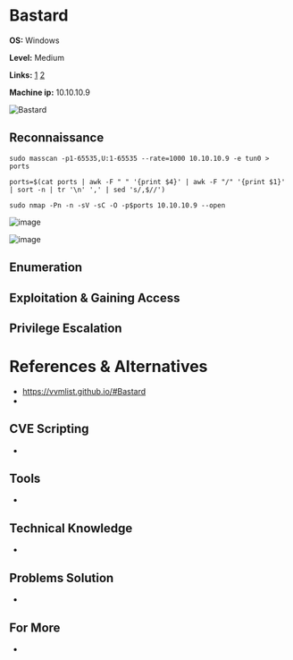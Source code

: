 # Bastard 

**OS:** Windows

**Level:** Medium

**Links:** [1](https://www.hackthebox.com/machines/Bastard)  [2](https://app.hackthebox.com/machines/Bastard)

**Machine ip:** 10.10.10.9

![Bastard](https://github.com/h4md153v63n/CTFs/assets/5091265/84d54684-632c-4ac5-ac8e-146a4b2d7267)


## Reconnaissance
```
sudo masscan -p1-65535,U:1-65535 --rate=1000 10.10.10.9 -e tun0 > ports

ports=$(cat ports | awk -F " " '{print $4}' | awk -F "/" '{print $1}' | sort -n | tr '\n' ',' | sed 's/,$//')

sudo nmap -Pn -n -sV -sC -O -p$ports 10.10.10.9 --open
```

![image](https://github.com/h4md153v63n/CTFs/assets/5091265/3af46416-e08d-4b5c-bdfb-0d8a16c4e1fb)

![image](https://github.com/h4md153v63n/CTFs/assets/5091265/c9205d7a-b825-43c2-b71b-15b0456a3bb3)


## Enumeration
 


## Exploitation & Gaining Access



## Privilege Escalation



# References & Alternatives
+ https://vvmlist.github.io/#Bastard
+ 


## CVE Scripting
+ 


## Tools
+  


## Technical Knowledge
+  


## Problems Solution
+ 


## For More
+ 

